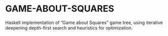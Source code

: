# GAME-ABOUT-SQUARES
Haskell implementation of ”Game about Squares” game tree, using iterative deepening depth-first search and heuristics for optimization.
